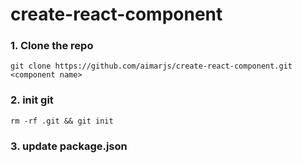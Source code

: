 # create-react-component

### 1. Clone the repo
```
git clone https://github.com/aimarjs/create-react-component.git <component name>
```

### 2. init git
```
rm -rf .git && git init
```

### 3. update package.json